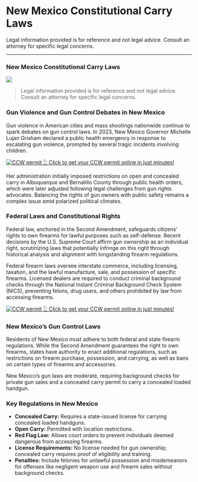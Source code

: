 # New Mexico Constitutional Carry Laws

Legal information provided is for reference and not legal advice. Consult an attorney for specific legal concerns. 

* * *

### New Mexico Constitutional Carry Laws

![](https://cdn-images-1.medium.com/max/1200/1*9o9oYB5Nrhb9M38IQ0SQjg.png)

> Legal information provided is for reference and not legal advice. Consult an attorney for specific legal concerns.

### Gun Violence and Gun Control Debates in New Mexico

Gun violence in American cities and mass shootings nationwide continue to spark debates on gun control laws. In 2023, New Mexico Governor Michelle Lujan Grisham declared a public health emergency in response to escalating gun violence, prompted by several tragic incidents involving children.

<a href="https://serp.ly/ccw">
<div>
    <img src="https://cdn-images-1.medium.com/max/1200/1*aCmvRhaa5Xjz4zDZxHzAjg.png" alt="CCW permit">
    👆 Click to get your CCW permit online in just minutes!
</div>
</a>

Her administration initially imposed restrictions on open and concealed carry in Albuquerque and Bernalillo County through public health orders, which were later adjusted following legal challenges from gun rights advocates. Balancing the rights of gun owners with public safety remains a complex issue amid polarized political climates.

### Federal Laws and Constitutional Rights

Federal law, anchored in the Second Amendment, safeguards citizens’ rights to own firearms for lawful purposes such as self-defense. Recent decisions by the U.S. Supreme Court affirm gun ownership as an individual right, scrutinizing laws that potentially infringe on this right through historical analysis and alignment with longstanding firearm regulations.

Federal firearm laws oversee interstate commerce, including licensing, taxation, and the lawful manufacture, sale, and possession of specific firearms. Licensed dealers are required to conduct criminal background checks through the National Instant Criminal Background Check System (NICS), preventing felons, drug users, and others prohibited by law from accessing firearms.


<a href="https://serp.ly/ccw">
<div>
    <img src="https://cdn-images-1.medium.com/max/1200/1*TMCVgNoKp2NAtvLSAMkaJg.png" alt="CCW permit">
    👆 Click to get your CCW permit online in just minutes!
</div>
</a>


### New Mexico’s Gun Control Laws

Residents of New Mexico must adhere to both federal and state firearm regulations. While the Second Amendment guarantees the right to own firearms, states have authority to enact additional regulations, such as restrictions on firearm purchase, possession, and carrying, as well as bans on certain types of firearms and accessories.

New Mexico’s gun laws are moderate, requiring background checks for private gun sales and a concealed carry permit to carry a concealed loaded handgun.

### Key Regulations in New Mexico

  * **Concealed Carry:** Requires a state-issued license for carrying concealed loaded handguns.
  * **Open Carry:** Permitted with location restrictions.
  * **Red Flag Law:** Allows court orders to prevent individuals deemed dangerous from accessing firearms.
  * **License Requirements:** No license needed for gun ownership; concealed carry requires proof of eligibility and training.
  * **Penalties:** Include felonies for unlawful possession and misdemeanors for offenses like negligent weapon use and firearm sales without background checks.



